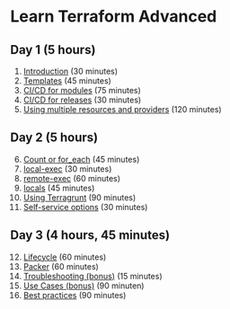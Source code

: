 # Learn Terraform Advanced

## Day 1 (5 hours)

1. [Introduction](introduction) (30 minutes)
2. [Templates](templates.md) (45 minutes)
3. [CI/CD for modules](cicd-for-modules.md) (75 minutes)
4. [CI/CD for releases](cicd-for-releases.md) (30 minutes)
5. [Using multiple resources and providers](multiple-resources.md) (120 minutes)

## Day 2 (5 hours)

6. [Count or for_each](count_or_for_each.md) (45 minutes)
7. [local-exec](local-exec.md) (30 minutes)
8. [remote-exec](remote-exec.md) (60 minutes)
9. [locals](local-values.md) (45 minutes)
10. [Using Terragrunt](terragrunt.md) (90 minutes)
11. [Self-service options](self-service.md) (30 minutes)

## Day 3 (4 hours, 45 minutes)

12. [Lifecycle](lifecycle.md) (60 minutes)
13. [Packer](packer.md) (60 minutes)
14. [Troubleshooting (bonus)](troubleshooting.md) (15 minutes)
15. [Use Cases (bonus)](../BASIC/use-cases.md) (90 minuten)
16. [Best practices](best-practices.md) (90 minutes)
